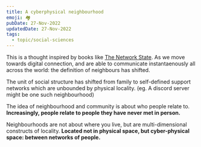 ```yaml
---
title: A cyberphysical neighbourhood
emoji: 🏘
pubDate: 27-Nov-2022
updatedDate: 27-Nov-2022
tags:
  - topic/social-sciences
---
```


This is a thought inspired by books like [The Network State](https://thenetworkstate.com/). As we move towards digital connection, and are able to communicate instantaenously all across the world: the definition of neighbours has shifted.

The unit of social structure has shifted from family to self-defined support networks which are unbounded by physical locality. (eg. A discord server might be one such neighbourhood)

The idea of neighbourhood and community is about who people relate to. **Increasingly, people relate to people they have never met in person.**

Neighbourhoods are not about where you live, but are multi-dimensional constructs of locality. **Located not in physical space, but cyber-physical space: between networks of people.**